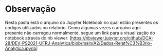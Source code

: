 # Observação

Nesta pasta está o arquivo do Jupyter Notebook no qual estão presentes os códigos utilizados no relatório.
Como algumas vezes o arquivo aqui presente não carregou normalmente, segue um link para a visualização do
notebook através do nb viewer: [https://nbviewer.jupyter.org/github/DCA-28/DEV-PS2021-UFRJ-Analytica/blob/main/A2/Dados-Relat%C3%B3rio-Analytica.ipynb]
